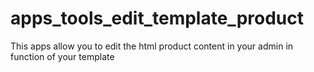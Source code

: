 # apps_tools_edit_template_product
This apps allow you to edit the html product content in your admin in function of your template

